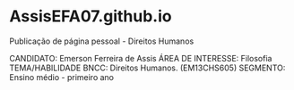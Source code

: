# AssisEFA07.github.io
Publicação de página pessoal - Direitos Humanos


CANDIDATO: Emerson Ferreira de Assis
ÁREA DE INTERESSE: Filosofia 
TEMA/HABILIDADE BNCC: Direitos Humanos. (EM13CHS605)
SEGMENTO: Ensino médio - primeiro ano
